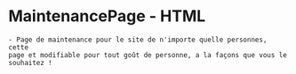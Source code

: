 # MaintenancePage - HTML

    - Page de maintenance pour le site de n'importe quelle personnes, cette
    page et modifiable pour tout goût de personne, a la façons que vous le
    souhaitez !
    
   
